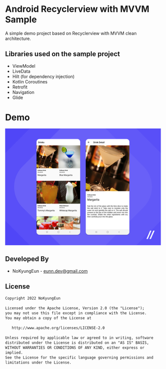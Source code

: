 # Android Recyclerview with MVVM Sample

A simple demo project based on Recyclerview with MVVM clean architecture.

Libraries used on the sample project
------------------------------------
 * ViewModel
 * LiveData
 * Hilt (for dependency injection)
 * Kotlin Coroutines
 * Retrofit
 * Navigation
 * Glide
 
 
# Demo
![](./image/drink.png)
 
 
Developed By
------------------------------------
* NoKyungEun - <eunn.dev@gmail.com> 

License
------------------------------------
    Copyright 2022 NoKyungEun

    Licensed under the Apache License, Version 2.0 (the "License");
    you may not use this file except in compliance with the License.
    You may obtain a copy of the License at

       http://www.apache.org/licenses/LICENSE-2.0

    Unless required by applicable law or agreed to in writing, software
    distributed under the License is distributed on an "AS IS" BASIS,
    WITHOUT WARRANTIES OR CONDITIONS OF ANY KIND, either express or implied.
    See the License for the specific language governing permissions and
    limitations under the License.
